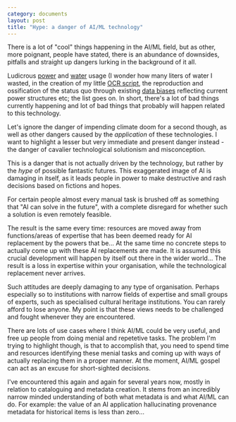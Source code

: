 ```yaml
---
category: documents
layout: post
title: "Hype: a danger of AI/ML technology"
---
```


There is a lot of "cool" things happening in the AI/ML field, but as other, more poignant, people have stated, there is an abundance of downsides, pitfalls and straight up dangers lurking in the background of it all. 

Ludicrous [power](https://www.bloomberg.com/news/articles/2023-03-09/how-much-energy-do-ai-and-chatgpt-use-no-one-knows-for-sure) and [water](https://arxiv.org/pdf/2304.03271.pdf) usage (I wonder how many liters of water I wasted, in the creation of my little [OCR script](https://torbjorn.no/text-extraction.html), the reproduction and ossification of the status quo through existing [data biases](https://www.nytimes.com/2021/03/15/technology/artificial-intelligence-google-bias.html) reflecting current power structures etc; the list goes on. In short, there's a lot of bad things currently happening and lot of  bad things that probably will happen related to this technology.

Let's ignore the danger of impending climate doom for a second though, as well as other dangers caused by the *application* of these technologies. I want to highlight a lesser but very immediate and present danger instead - the danger of cavalier technological solutionism and misconception.

This is a danger that is not actually driven by the technology, but rather by the *hype* of possible fantastic futures. This exaggerated image of AI is damaging in itself, as it leads people in power to make destructive and rash decisions based on fictions and hopes. 

For certain people almost every manual task is brushed off as something that "AI can solve in the future", with a complete disregard for whether such a solution is even remotely feasible. 

The result is the same every time: resources are moved away from functions/areas of expertise that has been deemed ready for AI replacement by the powers that be... At the same time no concrete steps to actually come up with these AI replacements are made. It is assumed this crucial development will happen by itself out there in the wider world... The result is a loss in expertise within your organisation, while the technological replacement never arrives. 

Such attitudes are deeply damaging to any type of organisation. Perhaps especially so to institutions with narrow fields of expertise and small groups of experts, such as specialised cultural heritage institutions. You can rarely afford to lose anyone. My point is that these views needs to be challenged and fought whenever they are encountered.

There are lots of use cases where I think AI/ML could be very useful, and free up people from doing menial and repetetive tasks. The problem I'm trying to highlight though, is that to accomplish that, you need to spend time and resources identifying these menial tasks and coming up with ways of actually replacing them in a proper manner. At the moment, AI/ML gospel can act as an excuse for short-sighted decisions.

I've encountered this again and again for several years now, mostly in relation to cataloguing and metadata creation. It stems from an incredibly narrow minded understanding of both what metadata is and what AI/ML can do. For example: the value of an AI application hallucinating provenance metadata for historical items is less than zero...
